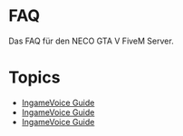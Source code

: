# FAQ
Das FAQ für den NECO GTA V FiveM Server.

# Topics

- [IngameVoice Guide](https://github.com/neoeco42/FAQ/blob/main/IngameVoice.md)
- [IngameVoice Guide](https://github.com/neoeco42/FAQ/blob/main/IngameVoice.md)
- [IngameVoice Guide](https://github.com/neoeco42/FAQ/blob/main/IngameVoice.md)